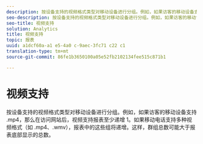 ```yaml
---
description: 按设备支持的视频格式类型对移动设备进行分组。例如，如果访客的移动设备支持 .mp4，那么在访问网站后，视频支持报表至少递增 1。如果移动电话支持多种视频格式（如 .mp4、.wmv），报表中的这些组将递增。这样，群组总数可能大于报表底部显示的总数。
seo-description: 按设备支持的视频格式类型对移动设备进行分组。例如，如果访客的移动设备支持 .mp4，那么在访问网站后，视频支持报表至少递增 1。如果移动电话支持多种视频格式（如 .mp4、.wmv），报表中的这些组将递增。这样，群组总数可能大于报表底部显示的总数。
seo-title: 视频支持
solution: Analytics
title: 视频支持
topic: 报表
uuid: a1dcf60a-a1 e5-4a0 c-9aec-3fc71 c22 c1
translation-type: tm+mt
source-git-commit: 86fe1b3650100a05e52fb2102134fee515c871b1

---
```



# 视频支持

按设备支持的视频格式类型对移动设备进行分组。例如，如果访客的移动设备支持 .mp4，那么在访问网站后，视频支持报表至少递增 1。如果移动电话支持多种视频格式（如 .mp4、.wmv），报表中的这些组将递增。这样，群组总数可能大于报表底部显示的总数。


